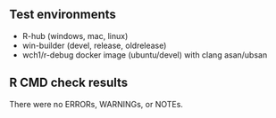 ## Test environments
* R-hub (windows, mac, linux)
* win-builder (devel, release, oldrelease)
* wch1/r-debug docker image (ubuntu/devel) with clang asan/ubsan

## R CMD check results
There were no ERRORs, WARNINGs, or NOTEs.
